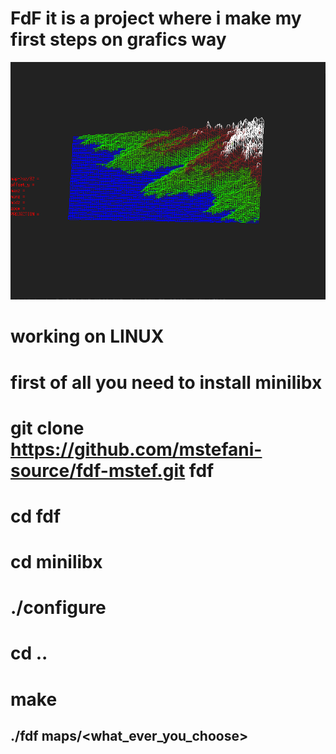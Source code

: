 # FdF it is a project where i make my first steps on grafics way
![.fdf map](/images/fdf.png)
# working on LINUX
# first of all you need to install minilibx
# git clone https://github.com/mstefani-source/fdf-mstef.git fdf
# cd fdf
# cd minilibx
# ./configure
# cd ..
# make 

## ./fdf maps/<what_ever_you_choose>
